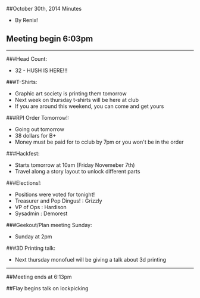 ##October 30th, 2014 Minutes
* By Renix!

## Meeting begin 6:03pm

 - - -

###Head Count:
* 32 - HUSH IS HERE!!!

###T-Shirts:
* Graphic art society is printing them tomorrow
* Next week on thursday t-shirts will be here at club
* If you are around this weekend, you can come and get yours

###RPI Order Tomorrow!:
* Going out tomorrow
* 38 dollars for B+
* Money must be paid for to cclub by 7pm or you won't be in the order

###Hackfest:
* Starts tomorrow at 10am (Friday Novemeber 7th)
* Travel along a story layout to unlock different parts

###Elections!:
* Positions were voted for tonight!
* Treasurer and Pop Dingus! : Grizzly
* VP of Ops : Hardison
* Sysadmin : Demorest

###Geekout/Plan meeting Sunday:
* Sunday at 2pm

###3D Printing talk:
* Next thursday monofuel will be giving a talk about 3d printing 

- - - 

##Meeting ends at 6:13pm

##Flay begins talk on lockpicking
